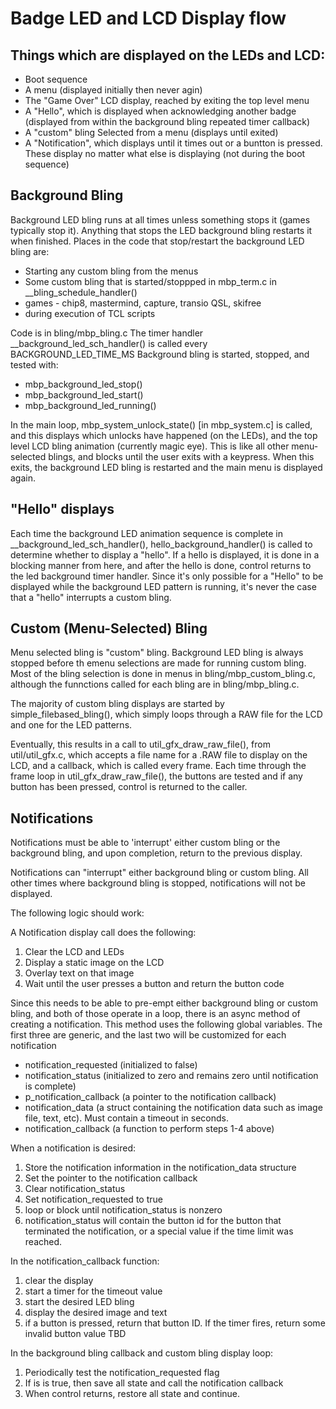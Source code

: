 # Badge LED and LCD Display flow

## Things which are displayed on the LEDs and LCD:

* Boot sequence
* A menu (displayed initially then never agin)
* The "Game Over" LCD display, reached by exiting the top level menu
* A "Hello", which is displayed when acknowledging another badge (displayed from within the background bling repeated timer callback)
* A "custom" bling Selected from a menu (displays until exited)
* A "Notification", which displays until it times out or a buntton is pressed. These display no matter what else is displaying (not during the boot sequence)



## Background Bling

Background LED bling runs at all times unless something stops it (games typically stop it). Anything that stops the LED background bling restarts it when finished.
Places in the code that stop/restart the background LED bling are:
* Starting any custom bling from the menus
* Some custom bling that is started/stoppped in mbp_term.c in __bling_schedule_handler()
* games - chip8, mastermind, capture, transio QSL, skifree
* during execution of TCL scripts

Code is in bling/mbp_bling.c
The timer handler __background_led_sch_handler() is called every BACKGROUND_LED_TIME_MS
Background bling is started, stopped, and tested with:
* mbp_background_led_stop()
* mbp_background_led_start()
* mbp_background_led_running()

In the main loop, mbp_system_unlock_state() [in mbp_system.c] is called, and this displays which unlocks have happened (on the LEDs), and the top level LCD bling animation (currently magic eye).
This is like all other menu-selected blings, and blocks until the user exits with a keypress. When this exits, the background LED bling is restarted and the main menu is displayed again.

## "Hello" displays

Each time the background LED animation sequence is complete in __background_led_sch_handler(), hello_background_handler() is called to determine whether to display a "hello".
If a hello is displayed, it is done in a blocking manner from here, and after the hello is done, control returns to the led background timer handler. Since it's only possible for a "Hello" to be displayed while the background LED pattern is running, it's never the case that a "hello" interrupts a custom bling.

## Custom (Menu-Selected) Bling

Menu selected bling is "custom" bling. Background LED bling is always stopped before th emenu selections are made for running custom bling. Most of the bling selection is done in menus in bling/mbp_custom_bling.c, although the funnctions called for each bling are in bling/mbp_bling.c.

The majority of custom bling displays are started by simple_filebased_bling(), which simply loops through a RAW file for the LCD and one for the LED patterns.

Eventually, this results in a call to util_gfx_draw_raw_file(), from util/util_gfx.c, which accepts a file name for a .RAW file to display on the LCD, and a callback, which is called every frame.
Each time through the frame loop in util_gfx_draw_raw_file(), the buttons are tested and if any button has been pressed, control is returned to the caller.

## Notifications

Notifications must be able to 'interrupt' either custom bling or the background bling, and upon completion, return to the previous display.

Notifications can "interrupt" either background bling or custom bling. All other times where background bling is stopped, notifications will not be displayed.

The following logic should work:

A Notification display call does the following:

1. Clear the LCD and LEDs
2. Display a static image on the LCD
3. Overlay text on that image
4. Wait until the user presses a button and return the button code

Since this needs to be able to pre-empt either background bling or custom bling, and both of those operate in a loop, there is an async method of creating a notification. This method uses the following global variables. The first three are generic, and the last two will be customized for each notification

* notification_requested (initialized to false)
* notification_status (initialized to zero and remains zero until notification is complete)
* p_notification_callback (a pointer to the notification callback)
* notification_data (a struct containing the notification data such as image file, text, etc). Must contain a timeout in seconds.
* notification_callback (a function to perform steps 1-4 above)

When a notification is desired:
1. Store the notification information in the notification_data structure
2. Set the pointer to the notification callback
3. Clear notification_status
4. Set notification_requested to true
5. loop or block until notification_status is nonzero
6. notification_status will contain the button id for the button that terminated the notification, or a special value if the time limit was reached.

In the notification_callback function:
1. clear the display
2. start a timer for the timeout value
3. start the desired LED bling
4. display the desired image and text
5. if a button is pressed, return that button ID. If the timer fires, return some invalid button value TBD

In the background bling callback and custom bling display loop:

1. Periodically test the notification_requested flag
2. If is is true, then save all state and call the notification callback
3. When control returns, restore all state and continue.
